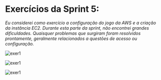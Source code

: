 # Exercícios da Sprint 5:

_Eu considerei como exercício a configuração do jogo da AWS e a criação da instância EC2. Durante esta parte da sprint, não encontrei grandes dificuldades. Quaisquer problemas que surgiram foram resolvidos prontamente, geralmente relacionados a questões de acesso ou configuração._

![exer1](https://github.com/analuizafreitasbs/Sprints/blob/main/Sprint5/Exerc%C3%ADcios/Captura%20de%20tela%202024-06-26%20200931.png?raw=true)

![exer1](https://github.com/analuizafreitasbs/Sprints/blob/main/Sprint5/Exerc%C3%ADcios/Captura%20de%20tela%202024-06-26%20201058.png?raw=true)

![exer1](https://github.com/analuizafreitasbs/Sprints/blob/main/Sprint5/Exerc%C3%ADcios/Captura%20de%20tela%202024-06-29%20181821.png?raw=true)